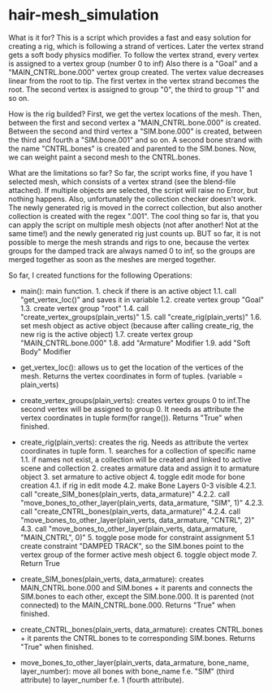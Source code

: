 # hair-mesh_simulation

What is it for?
This is a script which provides a fast and easy solution for creating a rig, which is following a strand of vertices.
Later the vertex strand gets a soft body physics modifier.
To follow the vertex strand, every vertex is assigned to a vertex group (number 0 to inf)
Also there is a "Goal" and a "MAIN_CNTRL.bone.000" vertex group created. The vertex value decreases linear from the root to tip.
The first vertex in the vertex strand becomes the root. 
The second vertex is assigned to group "0", the third to group "1" and so on.

How is the rig builded?
First, we get the vertex locations of the mesh.
Then, between the first and second vertex a "MAIN_CNTRL.bone.000" is created. 
Between the second and third vertex a "SIM.bone.000" is created, between the third and fourth a "SIM.bone.001" and so on.
A second bone strand with the name "CNTRL.bones" is created and parented to the SIM.bones. Now, we can weight paint a second mesh to the CNTRL.bones.

What are the limitations so far?
So far, the script works fine, if you have 1 selected mesh, which consists of a vertex strand (see the blend-file attached). If multiple objects are selected, the script will raise no Error, but nothing happens.
Also, unfortunately the collection checker doesn't work. The newly generated rig is moved in the correct collection, but also another collection is created with the regex ".001". 
The cool thing so far is, that you can apply the script on multiple mesh objects (not after another! Not at the same time!) and the newly generated rig just counts up.
BUT so far, it is not possible to merge the mesh strands and rigs to one, because the vertex groups for the damped track are always named 0 to inf, so the groups are merged together as soon as the meshes are merged together.





So far, I created functions for the following Operations:
- main(): main function.
			1. check if there is an active object
				1.1. call "get_vertex_loc()" and saves it in variable
				1.2. create vertex group "Goal"
				1.3. create vertex group "root"
				1.4. call "create_vertex_groups(plain_verts)"
				1.5. call "create_rig(plain_verts)"
				1.6. set mesh object as active object (because after calling create_rig, the new rig is the active object)
				1.7. create vertex group "MAIN_CNTRL.bone.000"
				1.8. add "Armature" Modifier
				1.9. add "Soft Body" Modifier
				
- get_vertex_loc(): allows us to get the location of the vertices of the mesh. Returns the vertex coordinates in form of tuples. (variable = plain_verts)

- create_vertex_groups(plain_verts): creates vertex groups 0 to inf.The second vertex will be assigned to group 0. It needs as attribute the vertex coordinates in tuple form(for range()). Returns "True" when finished.

- create_rig(plain_verts): creates the rig. Needs as attribute the vertex coordinates in tuple form.
							1. searches for a collection of specific name
								1.1. if names not exist, a collection will be created and linked to active scene and collection
							2. creates armature data and assign it to armature object
							3. set armature to active object
							4. toggle edit mode for bone creation
								4.1. if rig in edit mode
								4.2. make Bone Layers 0-3 visible
									4.2.1. call "create_SIM_bones(plain_verts, data_armature)"
									4.2.2. call "move_bones_to_other_layer(plain_verts, data_armature, "SIM", 1)"
									4.2.3. call "create_CNTRL_bones(plain_verts, data_armature)"
									4.2.4. call "move_bones_to_other_layer(plain_verts, data_armature, "CNTRL", 2)"
								4.3. call "move_bones_to_other_layer(plain_verts, data_armature, "MAIN_CNTRL", 0)"
							5. toggle pose mode for constraint assignment
								5.1 create constraint "DAMPED TRACK", so the SIM.bones point to the vertex group of the former active mesh object
							6. toggle object mode
							7. Return True

- create_SIM_bones(plain_verts, data_armature): creates MAIN_CNTRL.bone.000 and SIM.bones + it parents and connects the SIM.bones to each other, except the SIM.bone.000. It is parented (not connected) to the MAIN_CNTRL.bone.000. Returns "True" when finished.

- create_CNTRL_bones(plain_verts, data_armature): creates CNTRL.bones + it parents the CNTRL.bones to te corresponding SIM.bones. Returns "True" when finished. 
									
- move_bones_to_other_layer(plain_verts, data_armature, bone_name, layer_number): move all bones with bone_name f.e. "SIM" (third attribute) to layer_number f.e. 1 (fourth attribute).
